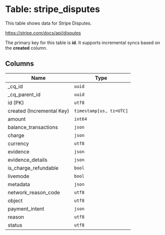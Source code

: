 # Table: stripe_disputes

This table shows data for Stripe Disputes.

https://stripe.com/docs/api/disputes

The primary key for this table is **id**.
It supports incremental syncs based on the **created** column.

## Columns

| Name          | Type          |
| ------------- | ------------- |
|_cq_id|`uuid`|
|_cq_parent_id|`uuid`|
|id (PK)|`utf8`|
|created (Incremental Key)|`timestamp[us, tz=UTC]`|
|amount|`int64`|
|balance_transactions|`json`|
|charge|`json`|
|currency|`utf8`|
|evidence|`json`|
|evidence_details|`json`|
|is_charge_refundable|`bool`|
|livemode|`bool`|
|metadata|`json`|
|network_reason_code|`utf8`|
|object|`utf8`|
|payment_intent|`json`|
|reason|`utf8`|
|status|`utf8`|